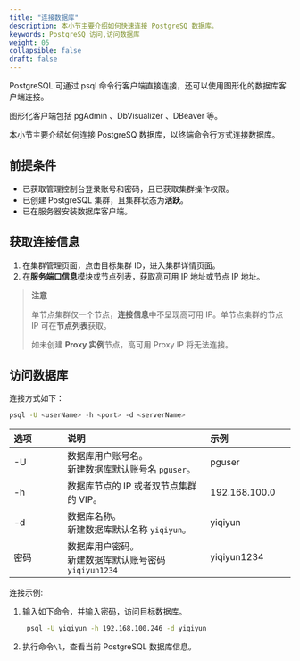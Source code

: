 ```yaml
---
title: "连接数据库"
description: 本小节主要介绍如何快速连接 PostgreSQ 数据库。 
keywords: PostgreSQ 访问,访问数据库
weight: 05
collapsible: false
draft: false
---
```




PostgreSQL 可通过 psql 命令行客户端直接连接，还可以使用图形化的数据库客户端连接。

图形化客户端包括 pgAdmin 、DbVisualizer 、DBeaver 等。

本小节主要介绍如何连接 PostgreSQ 数据库，以终端命令行方式连接数据库。

## 前提条件

- 已获取管理控制台登录账号和密码，且已获取集群操作权限。
- 已创建 PostgreSQL 集群，且集群状态为**活跃**。
- 已在服务器安装数据库客户端。

## 获取连接信息

1. 在集群管理页面，点击目标集群 ID，进入集群详情页面。
2. 在**服务端口信息**模块或节点列表，获取高可用 IP 地址或节点 IP 地址。

> **注意**
> 
> 单节点集群仅一个节点，**连接信息**中不呈现高可用 IP。单节点集群的节点 IP 可在**节点列表**获取。
>
> 如未创建 **Proxy 实例**节点，高可用 Proxy IP 将无法连接。

## 访问数据库

连接方式如下：

```bash
psql -U <userName> -h <port> -d <serverName> 
```

| <span style="display:inline-block;width:80px">选项</span> | <span style="display:inline-block;width:240px">说明</span> | <span style="display:inline-block;width:280px">示例</span> |
| :-------------------------------------------------------- | :--------------------------------------------------------- | :--------------------------------------------------------- |
| -U                                                        | 数据库用户账号名。<br>新建数据库默认账号名 `pguser`。      | pguser                                                     |
| -h                                                        | 数据库节点的 IP 或者双节点集群的 VIP。                     | 192.168.100.0                                              |
| -d                                                        | 数据库名称。 <br>新建数据库默认名称 `yiqiyun`。            | yiqiyun                                                    |
| 密码                                                      | 数据库用户密码。<br>新建数据库默认账号密码`yiqiyun1234`    | yiqiyun1234                                                |

连接示例:

1. 输入如下命令，并输入密码，访问目标数据库。
   
   ```bash
    psql -U yiqiyun -h 192.168.100.246 -d yiqiyun
   ```

2. 执行命令`\l`，查看当前 PostgreSQL 数据库信息。